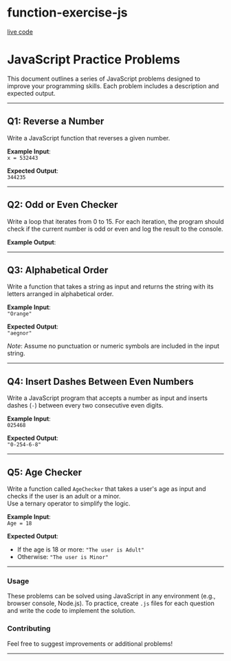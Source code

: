 # function-exercise-js

[live code](https://mohammed-alsarrawi.github.io/function-exercise-js/)

# JavaScript Practice Problems

This document outlines a series of JavaScript problems designed to improve your programming skills. Each problem includes a description and expected output.

---

## Q1: Reverse a Number
Write a JavaScript function that reverses a given number.

**Example Input**:  
`x = 532443`

**Expected Output**:  
`344235`

---

## Q2: Odd or Even Checker
Write a loop that iterates from 0 to 15. For each iteration, the program should check if the current number is odd or even and log the result to the console.

**Example Output**:


---

## Q3: Alphabetical Order
Write a function that takes a string as input and returns the string with its letters arranged in alphabetical order.

**Example Input**:  
`"Orange"`

**Expected Output**:  
`"aegnor"`

*Note*: Assume no punctuation or numeric symbols are included in the input string.

---

## Q4: Insert Dashes Between Even Numbers
Write a JavaScript program that accepts a number as input and inserts dashes (`-`) between every two consecutive even digits.

**Example Input**:  
`025468`

**Expected Output**:  
`"0-254-6-8"`

---

## Q5: Age Checker
Write a function called `AgeChecker` that takes a user's age as input and checks if the user is an adult or a minor.  
Use a ternary operator to simplify the logic.

**Example Input**:  
`Age = 18`

**Expected Output**:  
- If the age is 18 or more: `"The user is Adult"`
- Otherwise: `"The user is Minor"`

---

### Usage
These problems can be solved using JavaScript in any environment (e.g., browser console, Node.js). To practice, create `.js` files for each question and write the code to implement the solution.

### Contributing
Feel free to suggest improvements or additional problems!

---

